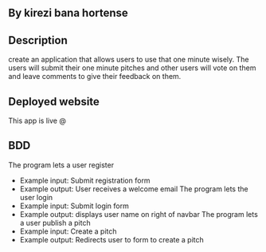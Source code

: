 ## By kirezi bana hortense

## Description
create an application that allows users to use that one minute wisely. The users will submit their one minute pitches and other users will vote on them and leave comments to give their feedback on them.

## Deployed website 
This app is live @ 

## BDD
The program lets a user register
* Example input: Submit registration form
* Example output: User receives a welcome email
The program lets the user login
* Example input: Submit login form
* Example output: displays user name on right of navbar
The program lets a user publish a pitch
* Example input: Create a pitch
* Example output: Redirects user to form to create a pitch
